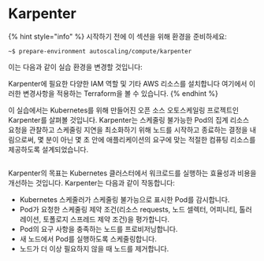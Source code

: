 # Karpenter

{% hint style="info" %}
시작하기 전에 이 섹션을 위해 환경을 준비하세요:

```
~$ prepare-environment autoscaling/compute/karpenter 
```

이는 다음과 같이 실습 환경을 변경할 것입니다:

Karpenter에 필요한 다양한 IAM 역할 및 기타 AWS 리소스를 설치합니다 여기에서 이러한 변경사항을 적용하는 Terraform을 볼 수 있습니다.
{% endhint %}

이 실습에서는 Kubernetes를 위해 만들어진 오픈 소스 오토스케일링 프로젝트인 Karpenter를 살펴볼 것입니다. Karpenter는 스케줄링 불가능한 Pod의 집계 리소스 요청을 관찰하고 스케줄링 지연을 최소화하기 위해 노드를 시작하고 종료하는 결정을 내림으로써, 몇 분이 아닌 몇 초 안에 애플리케이션의 요구에 맞는 적절한 컴퓨팅 리소스를 제공하도록 설계되었습니다.

<figure><img src="https://eksworkshop.com/assets/images/karpenter-diagram-46653f1104e377fdefd5dacd522f1855.webp" alt=""><figcaption></figcaption></figure>

Karpenter의 목표는 Kubernetes 클러스터에서 워크로드를 실행하는 효율성과 비용을 개선하는 것입니다. Karpenter는 다음과 같이 작동합니다:

* Kubernetes 스케줄러가 스케줄링 불가능으로 표시한 Pod를 감시합니다.&#x20;
* Pod가 요청한 스케줄링 제약 조건(리소스 requests, 노드 셀렉터, 어피니티, 톨러레이션, 토폴로지 스프레드 제약 조건)을 평가합니다.&#x20;
* Pod의 요구 사항을 충족하는 노드를 프로비저닝합니다.&#x20;
* 새 노드에서 Pod를 실행하도록 스케줄링합니다.&#x20;
* 노드가 더 이상 필요하지 않을 때 노드를 제거합니다.

